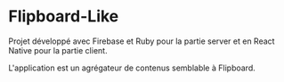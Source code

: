 # Flipboard-Like

Projet développé avec Firebase et Ruby pour la partie server et en React Native pour la partie client.

L'application est un agrégateur de contenus semblable à Flipboard.
